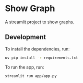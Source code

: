# Show Graph

A streamlit project to show graphs.

## Development

To install the dependencies, run:

```bash
uv pip install -r requirements.txt
```

To run the app, run:

```bash
streamlit run app/app.py
```
